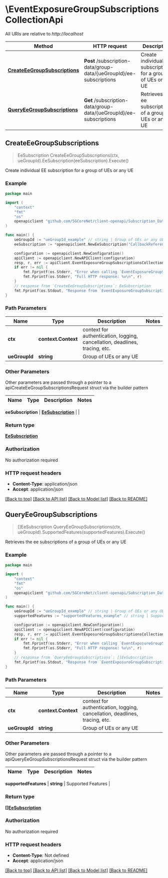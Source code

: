 # \EventExposureGroupSubscriptionsCollectionApi

All URIs are relative to *http://localhost*

Method | HTTP request | Description
------------- | ------------- | -------------
[**CreateEeGroupSubscriptions**](EventExposureGroupSubscriptionsCollectionApi.md#CreateEeGroupSubscriptions) | **Post** /subscription-data/group-data/{ueGroupId}/ee-subscriptions | Create individual EE subscription for a group of UEs or any UE
[**QueryEeGroupSubscriptions**](EventExposureGroupSubscriptionsCollectionApi.md#QueryEeGroupSubscriptions) | **Get** /subscription-data/group-data/{ueGroupId}/ee-subscriptions | Retrieves the ee subscriptions of a group of UEs or any UE



## CreateEeGroupSubscriptions

> EeSubscription CreateEeGroupSubscriptions(ctx, ueGroupId).EeSubscription(eeSubscription).Execute()

Create individual EE subscription for a group of UEs or any UE

### Example

```go
package main

import (
    "context"
    "fmt"
    "os"
    openapiclient "github.com/5GCoreNet/client-openapi/Subscription_Data"
)

func main() {
    ueGroupId := "ueGroupId_example" // string | Group of UEs or any UE
    eeSubscription := *openapiclient.NewEeSubscription("CallbackReference_example", map[string]MonitoringConfiguration{"key": *openapiclient.NewMonitoringConfiguration(*openapiclient.NewEventType())}) // EeSubscription | 

    configuration := openapiclient.NewConfiguration()
    apiClient := openapiclient.NewAPIClient(configuration)
    resp, r, err := apiClient.EventExposureGroupSubscriptionsCollectionApi.CreateEeGroupSubscriptions(context.Background(), ueGroupId).EeSubscription(eeSubscription).Execute()
    if err != nil {
        fmt.Fprintf(os.Stderr, "Error when calling `EventExposureGroupSubscriptionsCollectionApi.CreateEeGroupSubscriptions``: %v\n", err)
        fmt.Fprintf(os.Stderr, "Full HTTP response: %v\n", r)
    }
    // response from `CreateEeGroupSubscriptions`: EeSubscription
    fmt.Fprintf(os.Stdout, "Response from `EventExposureGroupSubscriptionsCollectionApi.CreateEeGroupSubscriptions`: %v\n", resp)
}
```

### Path Parameters


Name | Type | Description  | Notes
------------- | ------------- | ------------- | -------------
**ctx** | **context.Context** | context for authentication, logging, cancellation, deadlines, tracing, etc.
**ueGroupId** | **string** | Group of UEs or any UE | 

### Other Parameters

Other parameters are passed through a pointer to a apiCreateEeGroupSubscriptionsRequest struct via the builder pattern


Name | Type | Description  | Notes
------------- | ------------- | ------------- | -------------

 **eeSubscription** | [**EeSubscription**](EeSubscription.md) |  | 

### Return type

[**EeSubscription**](EeSubscription.md)

### Authorization

No authorization required

### HTTP request headers

- **Content-Type**: application/json
- **Accept**: application/json

[[Back to top]](#) [[Back to API list]](../README.md#documentation-for-api-endpoints)
[[Back to Model list]](../README.md#documentation-for-models)
[[Back to README]](../README.md)


## QueryEeGroupSubscriptions

> []EeSubscription QueryEeGroupSubscriptions(ctx, ueGroupId).SupportedFeatures(supportedFeatures).Execute()

Retrieves the ee subscriptions of a group of UEs or any UE

### Example

```go
package main

import (
    "context"
    "fmt"
    "os"
    openapiclient "github.com/5GCoreNet/client-openapi/Subscription_Data"
)

func main() {
    ueGroupId := "ueGroupId_example" // string | Group of UEs or any UE
    supportedFeatures := "supportedFeatures_example" // string | Supported Features (optional)

    configuration := openapiclient.NewConfiguration()
    apiClient := openapiclient.NewAPIClient(configuration)
    resp, r, err := apiClient.EventExposureGroupSubscriptionsCollectionApi.QueryEeGroupSubscriptions(context.Background(), ueGroupId).SupportedFeatures(supportedFeatures).Execute()
    if err != nil {
        fmt.Fprintf(os.Stderr, "Error when calling `EventExposureGroupSubscriptionsCollectionApi.QueryEeGroupSubscriptions``: %v\n", err)
        fmt.Fprintf(os.Stderr, "Full HTTP response: %v\n", r)
    }
    // response from `QueryEeGroupSubscriptions`: []EeSubscription
    fmt.Fprintf(os.Stdout, "Response from `EventExposureGroupSubscriptionsCollectionApi.QueryEeGroupSubscriptions`: %v\n", resp)
}
```

### Path Parameters


Name | Type | Description  | Notes
------------- | ------------- | ------------- | -------------
**ctx** | **context.Context** | context for authentication, logging, cancellation, deadlines, tracing, etc.
**ueGroupId** | **string** | Group of UEs or any UE | 

### Other Parameters

Other parameters are passed through a pointer to a apiQueryEeGroupSubscriptionsRequest struct via the builder pattern


Name | Type | Description  | Notes
------------- | ------------- | ------------- | -------------

 **supportedFeatures** | **string** | Supported Features | 

### Return type

[**[]EeSubscription**](EeSubscription.md)

### Authorization

No authorization required

### HTTP request headers

- **Content-Type**: Not defined
- **Accept**: application/json

[[Back to top]](#) [[Back to API list]](../README.md#documentation-for-api-endpoints)
[[Back to Model list]](../README.md#documentation-for-models)
[[Back to README]](../README.md)


